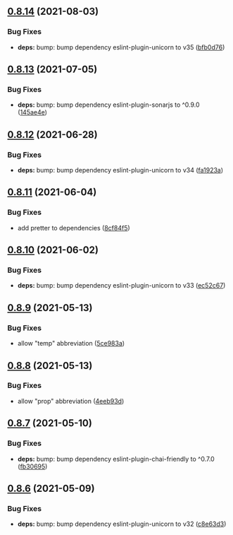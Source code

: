 ## [0.8.14](https://github.com/Nick-Mazuk/eslint-config/compare/v0.8.13...v0.8.14) (2021-08-03)


### Bug Fixes

* **deps:** bump: bump dependency eslint-plugin-unicorn to v35 ([bfb0d76](https://github.com/Nick-Mazuk/eslint-config/commit/bfb0d763110a00e84d9261fb1de7ca5ba4aac275))

## [0.8.13](https://github.com/Nick-Mazuk/eslint-config/compare/v0.8.12...v0.8.13) (2021-07-05)


### Bug Fixes

* **deps:** bump: bump dependency eslint-plugin-sonarjs to ^0.9.0 ([145ae4e](https://github.com/Nick-Mazuk/eslint-config/commit/145ae4eb0f2e31e2bb52898b0b4ac06103933289))

## [0.8.12](https://github.com/Nick-Mazuk/eslint-config/compare/v0.8.11...v0.8.12) (2021-06-28)


### Bug Fixes

* **deps:** bump: bump dependency eslint-plugin-unicorn to v34 ([fa1923a](https://github.com/Nick-Mazuk/eslint-config/commit/fa1923a6f6e01ed24d14b8e7935b65040612aa4e))

## [0.8.11](https://github.com/Nick-Mazuk/eslint-config/compare/v0.8.10...v0.8.11) (2021-06-04)


### Bug Fixes

* add pretter to dependencies ([8cf84f5](https://github.com/Nick-Mazuk/eslint-config/commit/8cf84f592bf8f9815ea3672b672692aaa3923636))

## [0.8.10](https://github.com/Nick-Mazuk/eslint-config/compare/v0.8.9...v0.8.10) (2021-06-02)


### Bug Fixes

* **deps:** bump: bump dependency eslint-plugin-unicorn to v33 ([ec52c67](https://github.com/Nick-Mazuk/eslint-config/commit/ec52c67c9d66175a6f3d71477139567fade41b26))

## [0.8.9](https://github.com/Nick-Mazuk/eslint-config/compare/v0.8.8...v0.8.9) (2021-05-13)


### Bug Fixes

* allow "temp" abbreviation ([5ce983a](https://github.com/Nick-Mazuk/eslint-config/commit/5ce983a1dcb126ac8f4a3c3038f0d2e0040e9276))

## [0.8.8](https://github.com/Nick-Mazuk/eslint-config/compare/v0.8.7...v0.8.8) (2021-05-13)


### Bug Fixes

* allow "prop" abbreviation ([4eeb93d](https://github.com/Nick-Mazuk/eslint-config/commit/4eeb93d8d80e689092c7ac4c538add9e4debf66f))

## [0.8.7](https://github.com/Nick-Mazuk/eslint-config/compare/v0.8.6...v0.8.7) (2021-05-10)


### Bug Fixes

* **deps:** bump: bump dependency eslint-plugin-chai-friendly to ^0.7.0 ([fb30695](https://github.com/Nick-Mazuk/eslint-config/commit/fb306952c118e39cad1412a53848253f555c482e))

## [0.8.6](https://github.com/Nick-Mazuk/eslint-config/compare/v0.8.5...v0.8.6) (2021-05-09)


### Bug Fixes

* **deps:** bump: bump dependency eslint-plugin-unicorn to v32 ([c8e63d3](https://github.com/Nick-Mazuk/eslint-config/commit/c8e63d387170e4aa8ec78dab4707885b9b6fcffb))
